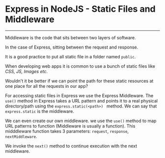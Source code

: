 # Express in NodeJS - Static Files and Middleware
-----------------------------------------------

Middleware is the code that sits between two layers of software.

In  the case of Express, sitting between the request and response.

It is a good practice to put all static file in a folder named `public`.

When developing web apps it is common to use a bunch of static files like _CSS, JS, Images etc_.

Wouldn't it be better if we can point the path for these static resources at one place for all the requests in our app?

For accessing static files in Express we use the Express Middleware.
The `use()` method in Express takes a URL pattern and points it to a real physical directory/path using the `express.static(<path>) ` method. We can say that `express.static` is the middleware.

We can even create our own middleware. we use the `use()` method to map URL patterns to function (Middleware is usually a function). 
This midddleware function takes 3 parameters: `request`, `response`, `nextMiddleware`.

We invoke the `next()` method to continue execution with the next middleware.


